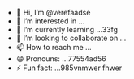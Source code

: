 - 👋 Hi, I’m @verefaadse
- 👀 I’m interested in ...
- 🌱 I’m currently learning ...33fg
- 💞️ I’m looking to collaborate on ...
- 📫 How to reach me ...
- 😄 Pronouns: ...77554ad56
- ⚡ Fun fact: ...985vnmwer
fhwer
<!---65wer
verefaadse/verefaadse is a ✨ special ✨ repository because its `README.md` (this file) appears on your GitHub profile.
You can click the Preview link to take a look at your changes.
--->
